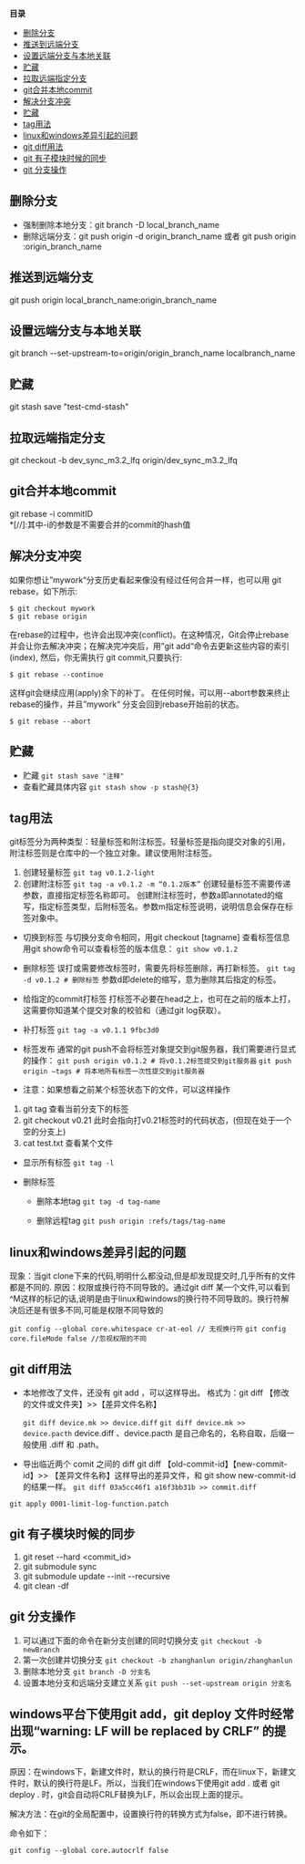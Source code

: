 **目录**

<!-- @import "[TOC]" {cmd="toc" depthFrom=1 depthTo=6 orderedList=false} -->

<!-- code_chunk_output -->

- [删除分支](#删除分支)
- [推送到远端分支](#推送到远端分支)
- [设置远端分支与本地关联](#设置远端分支与本地关联)
- [贮藏](#贮藏)
- [拉取远端指定分支](#拉取远端指定分支)
- [git合并本地commit](#git合并本地commit)
- [解决分支冲突](#解决分支冲突)
- [贮藏](#贮藏-1)
- [tag用法](#tag用法)
- [linux和windows差异引起的问题](#linux和windows差异引起的问题)
- [git diff用法](#git-diff用法)
- [git 有子模块时候的同步](#git-有子模块时候的同步)
- [git 分支操作](#git-分支操作)

<!-- /code_chunk_output -->


## 删除分支
- 强制删除本地分支：git branch -D local_branch_name
- 删除远端分支：git push origin -d origin_branch_name 或者 git push origin :origin_branch_name

## 推送到远端分支
git push origin local_branch_name:origin_branch_name

## 设置远端分支与本地关联
git branch --set-upstream-to=origin/origin_branch_name localbranch_name

## 贮藏
git stash save "test-cmd-stash"

## 拉取远端指定分支
 git checkout -b dev_sync_m3.2_lfq origin/dev_sync_m3.2_lfq 

## git合并本地commit
git rebase -i commitID  
*[//]:其中-i的参数是不需要合并的commit的hash值

## 解决分支冲突
如果你想让”mywork“分支历史看起来像没有经过任何合并一样，也可以用 git rebase，如下所示:
``` shell
$ git checkout mywork
$ git rebase origin
```
在rebase的过程中，也许会出现冲突(conflict)。在这种情况，Git会停止rebase并会让你去解决冲突；在解决完冲突后，用”git add“命令去更新这些内容的索引(index), 然后，你无需执行 git commit,只要执行:
```shell
$ git rebase --continue
```

这样git会继续应用(apply)余下的补丁。
在任何时候，可以用--abort参数来终止rebase的操作，并且”mywork“ 分支会回到rebase开始前的状态。
```shell
$ git rebase --abort
```
## 贮藏
- 贮藏 
    `git stash save "注释"`
- 查看贮藏具体内容
    `git stash show -p stash@{3}`

## tag用法
git标签分为两种类型：轻量标签和附注标签。轻量标签是指向提交对象的引用，附注标签则是仓库中的一个独立对象。建议使用附注标签。
1. 创建轻量标签
`git tag v0.1.2-light`
2. 创建附注标签
    `git tag -a v0.1.2 -m “0.1.2版本”`
创建轻量标签不需要传递参数，直接指定标签名称即可。
创建附注标签时，参数a即annotated的缩写，指定标签类型，后附标签名。参数m指定标签说明，说明信息会保存在标签对象中。

- 切换到标签
与切换分支命令相同，用git checkout [tagname]
查看标签信息
用git show命令可以查看标签的版本信息：
    `git show v0.1.2`

- 删除标签
误打或需要修改标签时，需要先将标签删除，再打新标签。
    `git tag -d v0.1.2 # 删除标签`
参数d即delete的缩写，意为删除其后指定的标签。

- 给指定的commit打标签
打标签不必要在head之上，也可在之前的版本上打，这需要你知道某个提交对象的校验和（通过git log获取）。

- 补打标签
    ` git tag -a v0.1.1 9fbc3d0 `

- 标签发布
通常的git push不会将标签对象提交到git服务器，我们需要进行显式的操作：
    `git push origin v0.1.2 # 将v0.1.2标签提交到git服务器`
    `git push origin –tags # 将本地所有标签一次性提交到git服务器`

- 注意：如果想看之前某个标签状态下的文件，可以这样操作
1. git tag  查看当前分支下的标签
2. git  checkout v0.21  此时会指向打v0.21标签时的代码状态，(但现在处于一个空的分支上)
3. cat  test.txt  查看某个文件

- 显示所有标签
    `git tag -l`

- 删除标签
    - 删除本地tag
    `git tag -d tag-name`

    - 删除远程tag
    `git push origin :refs/tags/tag-name`

## linux和windows差异引起的问题
现象：当git clone下来的代码,明明什么都没动,但是却发现提交时,几乎所有的文件都是不同的. 原因：权限或换行符不同导致的。通过git diff 某一个文件,可以看到^M这样的标记的话,说明是由于linux和windows的换行符不同导致的。换行符解决后还是有很多不同,可能是权限不同导致的

```git config --global core.whitespace cr-at-eol // 无视换行符```
```git config core.fileMode false //忽视权限的不同```

## git diff用法 
- 本地修改了文件，还没有 git add ，可以这样导出。
格式为：git diff 【修改的文件或文件夹】>>【差异文件名称】

    `git diff device.mk >> device.diff`
    `git diff device.mk >> device.pacth`
device.diff 、device.pacth 是自己命名的，名称自取，后缀一般使用 .diff 和 .path。

- 导出临近两个 comit 之间的 diff
git diff 【old-commit-id】【new-commit-id】>> 【差异文件名称】这样导出的差异文件，和 git show new-commit-id 的结果一样。
`git diff 03a5cc46f1 a16f3bb31b >> commit.diff`

`git apply 0001-limit-log-function.patch`

## git 有子模块时候的同步
1. git reset --hard <commit_id>
2. git submodule sync
3. git submodule update --init --recursive
4. git clean -df

## git 分支操作
1. 可以通过下面的命令在新分支创建的同时切换分支
`git checkout -b newBranch`
2. 第一次创建并切换分支
`git checkout -b zhanghanlun origin/zhanghanlun`
3. 删除本地分支
`git branch -D 分支名`
4. 设置本地分支和远端分支建立关系
`git push --set-upstream origin 分支名`

## windows平台下使用git add，git deploy 文件时经常出现“warning: LF will be replaced by CRLF” 的提示。
原因：在windows下，新建文件时，默认的换行符是CRLF，而在linux下，新建文件时，默认的换行符是LF。所以，当我们在windows下使用git add . 或者 git deploy . 时，git会自动将CRLF替换为LF，所以会出现上面的提示。

解决方法：在git的全局配置中，设置换行符的转换方式为false，即不进行转换。

命令如下：

`git config --global core.autocrlf false`